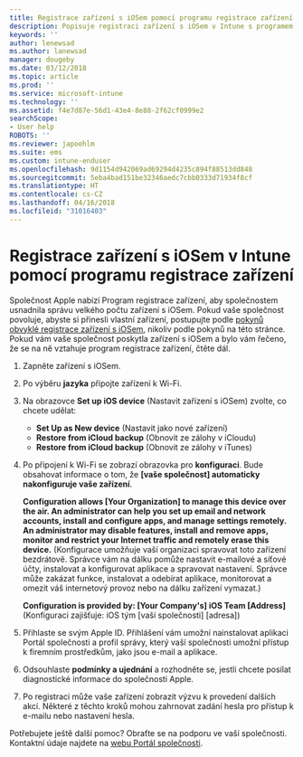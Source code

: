 ```yaml
---
title: Registrace zařízení s iOSem pomocí programu registrace zařízení | Dokumentace Microsoftu
description: Popisuje registraci zařízení s iOSem v Intune s programem DEP.
keywords: ''
author: lenewsad
ms.author: lanewsad
manager: dougeby
ms.date: 03/12/2018
ms.topic: article
ms.prod: ''
ms.service: microsoft-intune
ms.technology: ''
ms.assetid: f4e7d87e-56d1-43e4-8e88-2f62cf0999e2
searchScope:
- User help
ROBOTS: ''
ms.reviewer: japoehlm
ms.suite: ems
ms.custom: intune-enduser
ms.openlocfilehash: 9d1154d942069ad69294d4235c894f88513dd848
ms.sourcegitcommit: 5eba4bad151be32346aedc7cbb0333d71934f8cf
ms.translationtype: HT
ms.contentlocale: cs-CZ
ms.lasthandoff: 04/16/2018
ms.locfileid: "31016403"
---
```

# <a name="enroll-your-ios-device-in-intune-with-the-device-enrollment-program"></a>Registrace zařízení s iOSem v Intune pomocí programu registrace zařízení

Společnost Apple nabízí Program registrace zařízení, aby společnostem usnadnila správu velkého počtu zařízení s iOSem. Pokud vaše společnost povoluje, abyste si přinesli vlastní zařízení, postupujte podle [pokynů obvyklé registrace zařízení s iOSem](enroll-your-device-in-intune-ios.md), nikoliv podle pokynů na této stránce. Pokud vám vaše společnost poskytla zařízení s iOSem a bylo vám řečeno, že se na ně vztahuje program registrace zařízení, čtěte dál.

1. Zapněte zařízení s iOSem. 
2. Po výběru **jazyka** připojte zařízení k Wi-Fi.
3. Na obrazovce **Set up iOS device** (Nastavit zařízení s iOSem) zvolte, co chcete udělat: 
 
   - **Set Up as New device** (Nastavit jako nové zařízení)
   - **Restore from iCloud backup** (Obnovit ze zálohy v iCloudu)
   - **Restore from iCloud backup** (Obnovit ze zálohy v iTunes)

4. Po připojení k Wi-Fi se zobrazí obrazovka pro **konfiguraci**. Bude obsahovat informace o tom, že **[vaše společnost] automaticky nakonfiguruje vaše zařízení**.

   **Configuration allows [Your Organization] to manage this device over the air. An administrator can help you set up email and network accounts, install and configure apps, and manage settings remotely. An administrator may disable features, install and remove apps, monitor and restrict your Internet traffic and remotely erase this device.** (Konfigurace umožňuje vaší organizaci spravovat toto zařízení bezdrátově. Správce vám na dálku pomůže nastavit e-mailové a síťové účty, instalovat a konfigurovat aplikace a spravovat nastavení. Správce může zakázat funkce, instalovat a odebírat aplikace, monitorovat a omezit váš internetový provoz nebo na dálku zařízení vymazat.)
 
   **Configuration is provided by: [Your Company's] iOS Team [Address]** (Konfiguraci zajišťuje: iOS tým [vaší společnosti] [adresa])

5. Přihlaste se svým Apple ID. Přihlášení vám umožní nainstalovat aplikaci Portál společnosti a profil správy, který vaší společnosti umožní přístup k firemním prostředkům, jako jsou e-mail a aplikace. 
6. Odsouhlaste **podmínky a ujednání** a rozhodněte se, jestli chcete posílat diagnostické informace do společnosti Apple.
7. Po registraci může vaše zařízení zobrazit výzvu k provedení dalších akcí. Některé z těchto kroků mohou zahrnovat zadání hesla pro přístup k e-mailu nebo nastavení hesla.

Potřebujete ještě další pomoc? Obraťte se na podporu ve vaší společnosti. Kontaktní údaje najdete na [webu Portál společnosti](https://portal.manage.microsoft.com#HelpDeskDialog).
